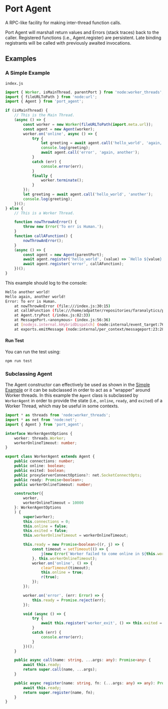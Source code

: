# Port Agent

A RPC-like facility for making inter-thread function calls.

Port Agent will marshall return values and Errors (stack traces) back to the caller.  Registered functions (i.e., Agent.register) are persistent.  Late binding registrants will be called with previously awaited invocations. 

## Examples

### A Simple Example
`index.js`
```js
import { Worker, isMainThread, parentPort } from 'node:worker_threads';
import { fileURLToPath } from 'node:url';
import { Agent } from 'port_agent';

if (isMainThread) {
    // This is the Main Thread.
    (async () => {
        const worker = new Worker(fileURLToPath(import.meta.url));
        const agent = new Agent(worker);
        worker.on('online', async () => {
            try {
                let greeting = await agent.call('hello_world', 'again, another');
                console.log(greeting);
                await agent.call('error', 'again, another');
            }
            catch (err) {
                console.error(err);
            }
            finally {
                worker.terminate();
            }
        });
        let greeting = await agent.call('hello_world', 'another');
        console.log(greeting);
    })();
} else {
    // This is a Worker Thread.

    function nowThrowAnError() {
        throw new Error('To err is Human.');
    }
    function callAFunction() {
        nowThrowAnError();
    }
    (async () => {
        const agent = new Agent(parentPort);
        await agent.register('hello_world', (value) => `Hello ${value} world!`);
        await agent.register('error', callAFunction);
    })();
} 
```

This example should log to the console:

```bash
Hello another world!
Hello again, another world!
Error: To err is Human.
    at nowThrowAnError (file:///index.js:30:15)
    at callAFunction (file:///home/adpatter/repositories/faranalytics/port_agent/test/index.js:33:9)
    at Agent.tryPost (/index.js:82:33)
    at MessagePort.<anonymous> (index.js:56:36)
    at [nodejs.internal.kHybridDispatch] (node:internal/event_target:762:20)
    at exports.emitMessage (node:internal/per_context/messageport:23:28)
```

#### Run Test
You can run the test using:
```bash
npm run test
```

### Subclassing Agent
The Agent constructor can effectively be used as shown in the [Simple Example](#a-simple-example) or it can be subclassed in order to act as a "wrapper" around Worker threads.  In this example the `Agent` class is subclassed by `WorkerAgent` in order to provide the state (i.e., `online`, `ready`, and `exited`) of a Worker Thread, which may be useful in some contexts.

```ts
import * as threads from 'node:worker_threads';
import * as net from 'node:net';
import { Agent } from 'port_agent';

interface WorkerAgentOptions {
    worker: threads.Worker;
    workerOnlineTimeout: number;
}

export class WorkerAgent extends Agent {
    public connections: number;
    public online: boolean;
    public exited: boolean;
    public proxyServerConnectOptions?: net.SocketConnectOpts;
    public ready: Promise<boolean>;
    public workerOnlineTimeout: number;

    constructor({
        worker,
        workerOnlineTimeout = 10000
    }: WorkerAgentOptions
    ) {
        super(worker);
        this.connections = 0;
        this.online = false;
        this.exited = false;
        this.workerOnlineTimeout = workerOnlineTimeout;

        this.ready = new Promise<boolean>((r, j) => {
            const timeout = setTimeout(() => {
                j(new Error(`Worker failed to come online in ${this.workerOnlineTimeout} milliseconds.`));
            }, this.workerOnlineTimeout);
            worker.on('online', () => {
                clearTimeout(timeout);
                this.online = true;
                r(true);
            });
        });

        worker.on('error', (err: Error) => {
            this.ready = Promise.reject(err);
        });

        void (async () => {
            try {
                await this.register('worker_exit', () => this.exited = true);
            }
            catch (err) {
                console.error(err);
            }
        })();
    }

    public async call(name: string, ...args: any): Promise<any> {
        await this.ready;
        return super.call(name, ...args);
    }

    public async register(name: string, fn: (...args: any) => any): Promise<any> {
        await this.ready;
        return super.register(name, fn);
    }
}
```